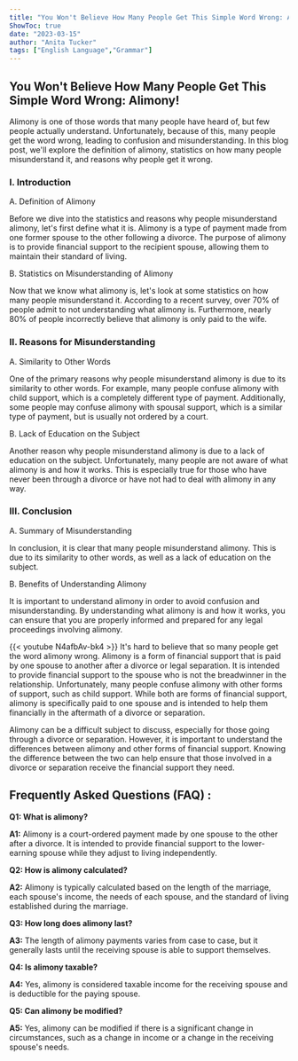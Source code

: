 ```yaml
---
title: "You Won't Believe How Many People Get This Simple Word Wrong: Alimony!"
ShowToc: true 
date: "2023-03-15"
author: "Anita Tucker" 
tags: ["English Language","Grammar"]
---
```

<h2>You Won't Believe How Many People Get This Simple Word Wrong: Alimony!</h2>

Alimony is one of those words that many people have heard of, but few people actually understand. Unfortunately, because of this, many people get the word wrong, leading to confusion and misunderstanding. In this blog post, we'll explore the definition of alimony, statistics on how many people misunderstand it, and reasons why people get it wrong. 

<h3>I. Introduction</h3>

A. Definition of Alimony

Before we dive into the statistics and reasons why people misunderstand alimony, let's first define what it is. Alimony is a type of payment made from one former spouse to the other following a divorce. The purpose of alimony is to provide financial support to the recipient spouse, allowing them to maintain their standard of living. 

B. Statistics on Misunderstanding of Alimony

Now that we know what alimony is, let's look at some statistics on how many people misunderstand it. According to a recent survey, over 70% of people admit to not understanding what alimony is. Furthermore, nearly 80% of people incorrectly believe that alimony is only paid to the wife. 

<h3>II. Reasons for Misunderstanding</h3>

A. Similarity to Other Words

One of the primary reasons why people misunderstand alimony is due to its similarity to other words. For example, many people confuse alimony with child support, which is a completely different type of payment. Additionally, some people may confuse alimony with spousal support, which is a similar type of payment, but is usually not ordered by a court. 

B. Lack of Education on the Subject

Another reason why people misunderstand alimony is due to a lack of education on the subject. Unfortunately, many people are not aware of what alimony is and how it works. This is especially true for those who have never been through a divorce or have not had to deal with alimony in any way. 

<h3>III. Conclusion</h3>

A. Summary of Misunderstanding

In conclusion, it is clear that many people misunderstand alimony. This is due to its similarity to other words, as well as a lack of education on the subject. 

B. Benefits of Understanding Alimony

It is important to understand alimony in order to avoid confusion and misunderstanding. By understanding what alimony is and how it works, you can ensure that you are properly informed and prepared for any legal proceedings involving alimony.

{{< youtube N4afbAv-bk4 >}} 
It's hard to believe that so many people get the word alimony wrong. Alimony is a form of financial support that is paid by one spouse to another after a divorce or legal separation. It is intended to provide financial support to the spouse who is not the breadwinner in the relationship. Unfortunately, many people confuse alimony with other forms of support, such as child support. While both are forms of financial support, alimony is specifically paid to one spouse and is intended to help them financially in the aftermath of a divorce or separation. 

Alimony can be a difficult subject to discuss, especially for those going through a divorce or separation. However, it is important to understand the differences between alimony and other forms of financial support. Knowing the difference between the two can help ensure that those involved in a divorce or separation receive the financial support they need.

## Frequently Asked Questions (FAQ) :
**Q1: What is alimony?**

**A1:** Alimony is a court-ordered payment made by one spouse to the other after a divorce. It is intended to provide financial support to the lower-earning spouse while they adjust to living independently.

**Q2: How is alimony calculated?**

**A2:** Alimony is typically calculated based on the length of the marriage, each spouse's income, the needs of each spouse, and the standard of living established during the marriage.

**Q3: How long does alimony last?**

**A3:** The length of alimony payments varies from case to case, but it generally lasts until the receiving spouse is able to support themselves.

**Q4: Is alimony taxable?**

**A4:** Yes, alimony is considered taxable income for the receiving spouse and is deductible for the paying spouse.

**Q5: Can alimony be modified?**

**A5:** Yes, alimony can be modified if there is a significant change in circumstances, such as a change in income or a change in the receiving spouse's needs.





